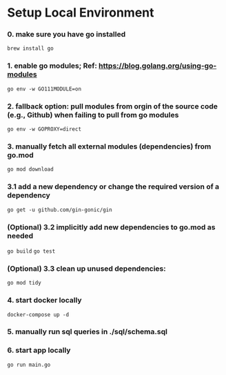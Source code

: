 # Setup Local Environment

### 0. make sure you have go installed
``` brew install go ```

### 1. enable go modules; Ref: https://blog.golang.org/using-go-modules
``` go env -w GO111MODULE=on ```

### 2. fallback option: pull modules from orgin of the source code (e.g., Github) when failing to pull from go modules
``` go env -w GOPROXY=direct ```

### 3. manually fetch all external modules (dependencies) from go.mod
``` go mod download ```

### 3.1 add a new dependency or change the required version of a dependency  
``` go get -u github.com/gin-gonic/gin ```

### (Optional) 3.2 implicitly add new dependencies to go.mod as needed
``` go build ```
``` go test ```

### (Optional) 3.3 clean up unused dependencies:
``` go mod tidy ```

### 4. start docker locally 
``` docker-compose up -d ```

### 5. manually run sql queries in ./sql/schema.sql 

### 6. start app locally
``` go run main.go ```
